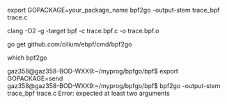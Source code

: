 export GOPACKAGE=your_package_name
bpf2go -output-stem trace_bpf trace.c




clang -O2 -g -target bpf -c trace.bpf.c -o trace.bpf.o

go get github.com/cilium/ebpf/cmd/bpf2go

which bpf2go

gaz358@gaz358-BOD-WXX9:~/myprog/bpfgo/bpf$ export GOPACKAGE=send             
gaz358@gaz358-BOD-WXX9:~/myprog/bpfgo/bpf$ bpf2go -output-stem trace_bpf trace.c
Error: expected at least two arguments




